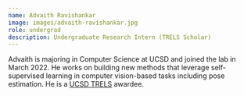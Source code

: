 ```yaml
---
name: Advaith Ravishankar
image: images/advaith-ravishankar.jpg
role: undergrad
description: Undergraduate Research Intern (TRELS Scholar)
---
```


Advaith is majoring in Computer Science at UCSD and joined the lab in March 2022. He works on building new methods that leverage self-supervised learning in computer vision-based tasks including pose estimation. He is a [UCSD TRELS](https://ugresearch.ucsd.edu/research-programs/trels/index.html) awardee.